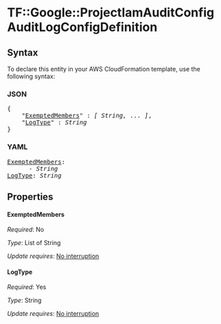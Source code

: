 # TF::Google::ProjectIamAuditConfig AuditLogConfigDefinition

## Syntax

To declare this entity in your AWS CloudFormation template, use the following syntax:

### JSON

<pre>
{
    "<a href="#exemptedmembers" title="ExemptedMembers">ExemptedMembers</a>" : <i>[ String, ... ]</i>,
    "<a href="#logtype" title="LogType">LogType</a>" : <i>String</i>
}
</pre>

### YAML

<pre>
<a href="#exemptedmembers" title="ExemptedMembers">ExemptedMembers</a>: <i>
      - String</i>
<a href="#logtype" title="LogType">LogType</a>: <i>String</i>
</pre>

## Properties

#### ExemptedMembers

_Required_: No

_Type_: List of String

_Update requires_: [No interruption](https://docs.aws.amazon.com/AWSCloudFormation/latest/UserGuide/using-cfn-updating-stacks-update-behaviors.html#update-no-interrupt)

#### LogType

_Required_: Yes

_Type_: String

_Update requires_: [No interruption](https://docs.aws.amazon.com/AWSCloudFormation/latest/UserGuide/using-cfn-updating-stacks-update-behaviors.html#update-no-interrupt)

